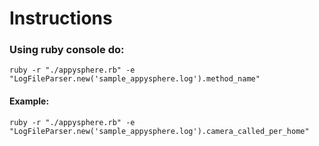 # Instructions

### Using ruby console do:

`ruby -r "./appysphere.rb" -e "LogFileParser.new('sample_appysphere.log').method_name"`
#### Example:
`ruby -r "./appysphere.rb" -e "LogFileParser.new('sample_appysphere.log').camera_called_per_home"`
